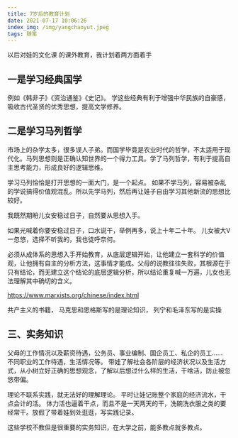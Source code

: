 ```yaml
---
title: 7岁后的教育计划
date: 2021-07-17 10:06:26
index_img: /img/yangchaoyut.jpeg
tags: 随笔
---
```

以后对娃的文化课 的课外教育，我计划着两方面着手

## 一是学习经典国学
例如《韩非子》《资治通鉴》《史记》。  学这些经典有利于增强中华民族的自豪感，吸收古代圣贤的优秀思想，提高文学修养。

<!--more-->

## 二是学习马列哲学
市场上的杂学太多，很多误人子弟。而国学毕竟是农业时代的哲学，不太适用于现代化。马列思想则是正确认知世界的一个得力工具。学了马列哲学，有利于提高自主思考能力，形成良好的逻辑思维。

学习马列恰恰是打开思想的一面大门，是一个起点。 如果不学马列，容易被杂乱的学说搞得价值观混乱。所以先学马列，然后再让娃子自由学习其他新流的思想比较好。

我既然期盼儿女安稳过日子，自然要从思想入手。


如果光喊着你要安稳过日子，口水说干，举例再多，说上十年二十年。
儿女被大V一忽悠，选择不听我的，我也徒呼奈何。


必须从成体系的思想入手开始教育，从底层逻辑开始，让他建立一套科学的价值观，让他拥有自主的分析方法，这事情才能成。父母的说教往往失败，其根源在于只有结论，而无建立这个结论的底层逻辑分析，所以结论重复喊一万遍，儿女也无法理解其中确切的含义。

https://www.marxists.org/chinese/index.html

共产主义的书籍，  马克思和恩格斯写的是理论知识，   列宁和毛泽东写的是实操

## 三、实务知识
父母的工作情况以及薪资待遇，公务员、事业编制、国企员工、私企的员工……  不同职业的工作待遇，生活情况等。   带娃了解社会各阶层的经济状况以及生活方式，从小树立好正确的思想观念，了解以后想过什么样的生活，干啥活，防止被忽悠带偏。

理论不联系实践，就无法好的理解理论。
平时让娃记账整个家庭的经济流水，干点会计的活。 体力活也逼着干点，而且不是一天两天的干，洗碗洗衣服之类的要经常干。放假了带着娃到处逛逛，写实践记录。

这些学校不教但是很重要的实务知识，在大学之前，能多教点就多教点。